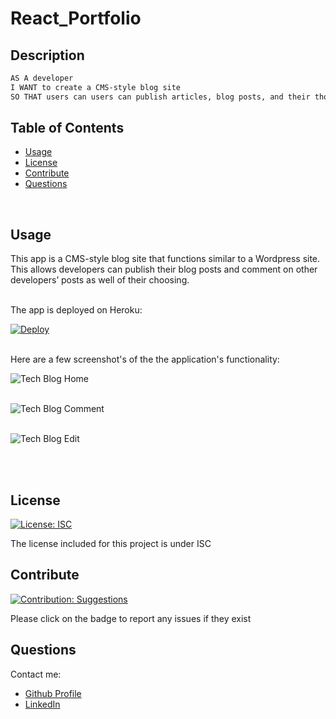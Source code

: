 # React_Portfolio

## Description
    
```md
AS A developer 
I WANT to create a CMS-style blog site
SO THAT users can users can publish articles, blog posts, and their thoughts and opinions
```
    
## Table of Contents
    
- [Usage](#usage)
- [License](#license)
- [Contribute](#contribute)
- [Questions](#questions)
    

<br>

 ## Usage
    
This app is a CMS-style blog site  that functions similar to a Wordpress site. This allows developers can publish their blog posts and comment on other developers’ posts as well of their choosing. 

<br>The app is deployed on Heroku: 

[![Deploy](https://www.herokucdn.com/deploy/button.svg)](https://letstalktechh.herokuapp.com/)

<br>Here are a few screenshot's of the the application's functionality:

![Tech Blog Home](/public/img/home-demo.png) 
<br>
<br>

![Tech Blog Comment](/public/img/comment-demo.png) 
<br>
<br>

![Tech Blog Edit](/public/img/edit-demo.png) 
<br>


<br><br>
    
## License 
[![License: ISC](https://img.shields.io/badge/License-ISC-blue.svg)](https://opensource.org/licenses/ISC)
    
    
The license included for this project is under ISC
    
    
## Contribute 
[![Contribution: Suggestions](https://img.shields.io/badge/Contribution%20-Suggestions-4baaaa.svg)](https://github.com/odingol/letstalktech/issues)
    
Please click on the badge to report any issues if they exist
    

## Questions
    
Contact me: 

- [Github Profile](https://github.com/odingol) 
- [LinkedIn](https://www.linkedin.com/in/lamor-odingo/)

